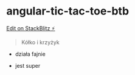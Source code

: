 # angular-tic-tac-toe-btb

[Edit on StackBlitz ⚡️](https://stackblitz.com/edit/angular-tic-tac-toe-milosz-p)

> Kółko i krzyżyk

- działa fajnie

- jest super
